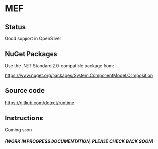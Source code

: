 ﻿# MEF

## Status

Good support in OpenSilver

## NuGet Packages

Use the .NET Standard 2.0-compatible package from:

https://www.nuget.org/packages/System.ComponentModel.Composition

## Source code

https://github.com/dotnet/runtime

## Instructions

Coming soon

#### *(WORK IN PROGRESS DOCUMENTATION, PLEASE CHECK BACK SOON)*

